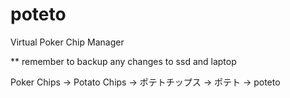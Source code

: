 # poteto
Virtual Poker Chip Manager

** remember to backup any changes to ssd and laptop

Poker Chips -> Potato Chips -> ポテトチップス -> ポテト -> poteto
